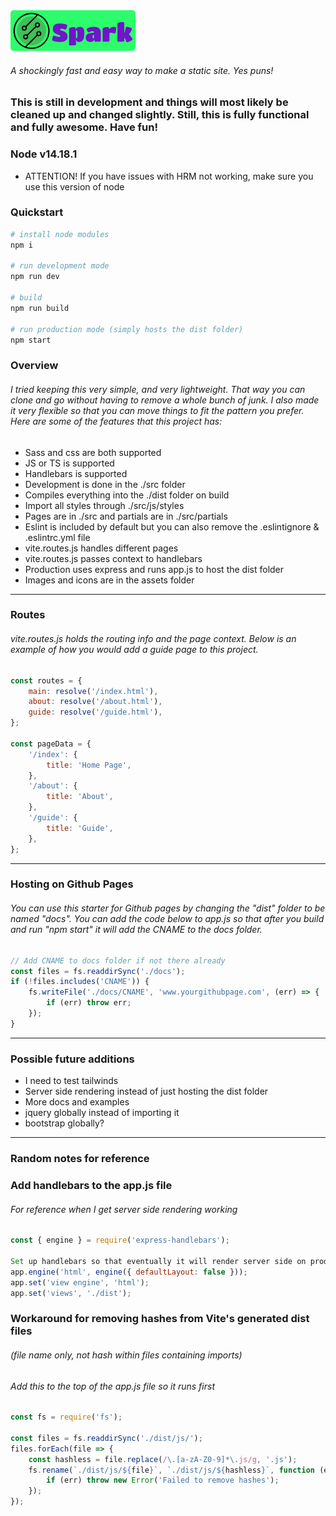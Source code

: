 <img src="./src/assets/img/spark-horizontal.png" alt="Spark logo" style="border-radius:5px;">

###### A shockingly fast and easy way to make a static site. Yes puns!


### This is still in development and things will most likely be cleaned up and changed slightly. Still, this is fully functional and fully awesome. Have fun!
### Node v14.18.1 
* ATTENTION! If you have issues with HRM not working, make sure you use this version of node

### Quickstart
```bash
# install node modules
npm i

# run development mode
npm run dev

# build
npm run build

# run production mode (simply hosts the dist folder)
npm start
```

### Overview
###### I tried keeping this very simple, and very lightweight. That way you can clone and go without having to remove a whole bunch of junk. I also made it very flexible so that you can move things to fit the pattern you prefer. Here are some of the features that this project has:
* Sass and css are both supported
* JS or TS is supported
* Handlebars is supported
* Development is done in the ./src folder
* Compiles everything into the ./dist folder on build
* Import all styles through ./src/js/styles
* Pages are in ./src and partials are in ./src/partials
* Eslint is included by default but you can also remove the .eslintignore & .eslintrc.yml file
* vite.routes.js handles different pages
* vite.routes.js passes context to handlebars
* Production uses express and runs app.js to host the dist folder
* Images and icons are in the assets folder

***
### Routes
###### vite.routes.js holds the routing info and the page context. Below is an example of how you would add a guide page to this project.
```js
const routes = {
    main: resolve('/index.html'),
    about: resolve('/about.html'),
	guide: resolve('/guide.html'),
};

const pageData = {
    '/index': {
        title: 'Home Page',
    },
    '/about': {
        title: 'About',
    },
    '/guide': {
        title: 'Guide',
    },
};
```

***
### Hosting on Github Pages
###### You can use this starter for Github pages by changing the "dist" folder to be named "docs". You can add the code below to app.js so that after you build and run "npm start" it will add the CNAME to the docs folder.
```js
// Add CNAME to docs folder if not there already
const files = fs.readdirSync('./docs');
if (!files.includes('CNAME')) {
    fs.writeFile('./docs/CNAME', 'www.yourgithubpage.com', (err) => {
		if (err) throw err;
	});
}
```

***

### Possible future additions
* I need to test tailwinds
* Server side rendering instead of just hosting the dist folder
* More docs and examples
* jquery globally instead of importing it
* bootstrap globally?

***

### Random notes for reference

### Add handlebars to the app.js file

###### For reference when I get server side rendering working

```js
const { engine } = require('express-handlebars');

Set up handlebars so that eventually it will render server side on production also
app.engine('html', engine({ defaultLayout: false }));
app.set('view engine', 'html');
app.set('views', './dist');
```


### Workaround for removing hashes from Vite's generated dist files

###### (file name only, not hash within files containing imports)
###### Add this to the top of the app.js file so it runs first

```js
const fs = require('fs');

const files = fs.readdirSync('./dist/js/');
files.forEach(file => {
	const hashless = file.replace(/\.[a-zA-Z0-9]*\.js/g, '.js');
	fs.rename(`./dist/js/${file}`, `./dist/js/${hashless}`, function (err) {
		if (err) throw new Error('Failed to remove hashes');
	});
});
```